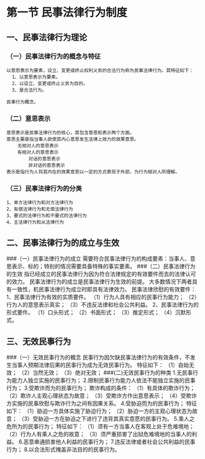 # 第一节 民事法律行为制度
## 一、民事法律行为理论
### （一）民事法律行为的概念与特征
    以意思表示为要素，设立、变更或终止权利义务的合法行为称为民事法律行为。其特征如下：
      1、以意思表示为要素。
      2、以设立、变更或终止义务为目的。
      3、是合法行为。

    民事行为概念。

### （二）意思表示
    意思表示是民事法律行为的核心，其包含意思和表示两个方面。
    意思主要是指当事人欲使其内心意思发生法律上效力的效果意思。
        无相对人的意思表示
        有相对人的意思表示
            对话的意思表示
            非对话的意思表示
    表示是指行为人将其内在的效果意思以一定的方式表现于外部，为行为相对人所理解。

### （三）民事法律行为的分类
    1、单方法律行为和对方法律行为
    2、有偿法律行为和无偿法律行为
    3、要式的法律行为和不要式的法律行为
    4、主法律行为和从法律行为

## 二、民事法律行为的成立与生效
###（一）民事法律行为的成立
    需要符合民事法律行为的构成要素：当事人、意思表示、标的；特别的情况需要具备特殊的事实要素。
###（二）民事法律行为的生效
    指已经成立的民事法律行为因为符合法律规定的有效要件而去的法律认可的效力。
    民事法律行为的成立是民事法律行为生效的前提。
    大多数情况下两者具有一致性，机民事法律行为成立时即具有法律效力。
    民事法律欣慰的有效要件：
    1、民事法律行为有效的实质要件。
      （1）行为人具有相应的民事行为能力；
      （2）行为人的意思表示真实；
      （3）不违反法律和社会公共利益。
    2、民事法律行为的形式要件。
      （1）口头形式；
      （2）书面形式；
      （3）推定形式；
      （4）沉默形式。

## 三、无效民事行为
###（一）无效民事行为的概念
    民事行为因欠缺民事法律行为的有效条件，不发生当事人预期法律后果的民事行为成为无效民事行为。
        特征如下：
          （1）自始无效；
          （2）当然无效；
          （3）绝对无效；
###(二)无效民事行为的种类
    1.无民事行为能力人独立实施的民事行为；
    2.限制民事行为能力人依法不能独立实施的民事行为；
    3.受欺诈而为的民事行为；
        欺诈构成的条件：
            （1）有具体的欺诈行为；
            （2）欺诈人主观心理状态为故意；
            （3）受欺诈方作出意思表示；
            （4）受欺诈方实施的民事欣慰与欺诈行为之间有因果关系。
    4.受胁迫而为的民事行为；
        特征如下：
            （1）胁迫一方具体实施了胁迫行为；
            （2）胁迫一方的主观心理状态为故意；
            （3）受胁迫一方在胁迫之下进行了违背其真实意愿的民事行为。
    5.乘人之危所为的民事行为；
        特征如下：
            （1）须有一方当事人在客观上处于危难境地；
            （2）行为人有乘人之危的故意；
            （3）须严重损害了出狱危难境地的当事人的利益。
    6.恶意串通损害他人利益的民事行为；
    7.违反法律或者社会公共利益的民事行为；
    8.以合法形式掩盖非法目的的民事行为。
